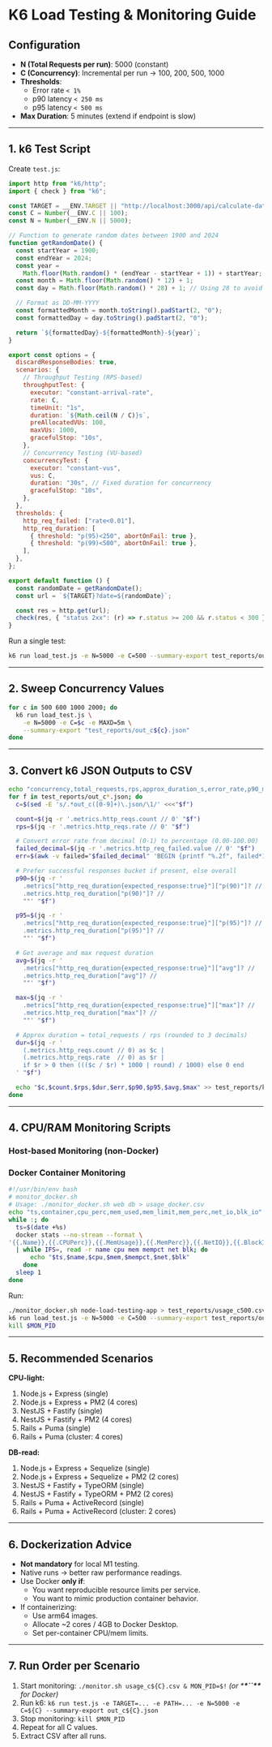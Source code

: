 # K6 Load Testing & Monitoring Guide

## **Configuration**

- **N (Total Requests per run)**: 5000 (constant)
- **C (Concurrency)**: Incremental per run → 100, 200, 500, 1000
- **Thresholds**:
  - Error rate `< 1%`
  - p90 latency `< 250 ms`
  - p95 latency `< 500 ms`
- **Max Duration**: 5 minutes (extend if endpoint is slow)

---

## **1. k6 Test Script**

Create `test.js`:

```js
import http from "k6/http";
import { check } from "k6";

const TARGET = __ENV.TARGET || "http://localhost:3000/api/calculate-date";
const C = Number(__ENV.C || 100);
const N = Number(__ENV.N || 5000);

// Function to generate random dates between 1900 and 2024
function getRandomDate() {
  const startYear = 1900;
  const endYear = 2024;
  const year =
    Math.floor(Math.random() * (endYear - startYear + 1)) + startYear;
  const month = Math.floor(Math.random() * 12) + 1;
  const day = Math.floor(Math.random() * 28) + 1; // Using 28 to avoid invalid dates

  // Format as DD-MM-YYYY
  const formattedMonth = month.toString().padStart(2, "0");
  const formattedDay = day.toString().padStart(2, "0");

  return `${formattedDay}-${formattedMonth}-${year}`;
}

export const options = {
  discardResponseBodies: true,
  scenarios: {
    // Throughput Testing (RPS-based)
    throughputTest: {
      executor: "constant-arrival-rate",
      rate: C,
      timeUnit: "1s",
      duration: `${Math.ceil(N / C)}s`,
      preAllocatedVUs: 100,
      maxVUs: 1000,
      gracefulStop: "10s",
    },
    // Concurrency Testing (VU-based)
    concurrencyTest: {
      executor: "constant-vus",
      vus: C,
      duration: "30s", // Fixed duration for concurrency
      gracefulStop: "10s",
    },
  },
  thresholds: {
    http_req_failed: ["rate<0.01"],
    http_req_duration: [
      { threshold: "p(95)<250", abortOnFail: true },
      { threshold: "p(99)<500", abortOnFail: true },
    ],
  },
};

export default function () {
  const randomDate = getRandomDate();
  const url = `${TARGET}?date=${randomDate}`;

  const res = http.get(url);
  check(res, { "status 2xx": (r) => r.status >= 200 && r.status < 300 });
}
```

Run a single test:

```bash
k6 run load_test.js -e N=5000 -e C=500 --summary-export test_reports/out_c500.json
```

---

## **2. Sweep Concurrency Values**

```bash
for c in 500 600 1000 2000; do
  k6 run load_test.js \
    -e N=5000 -e C=$c -e MAXD=5m \
    --summary-export "test_reports/out_c${c}.json"
done
```

---

## **3. Convert k6 JSON Outputs to CSV**

```bash
echo "concurrency,total_requests,rps,approx_duration_s,error_rate,p90_ms,p95_ms,avg_ms,max_ms" > test_reports/k6_summary.csv
for f in test_reports/out_c*.json; do
  c=$(sed -E 's/.*out_c([0-9]+)\.json/\1/' <<<"$f")

  count=$(jq -r '.metrics.http_reqs.count // 0' "$f")
  rps=$(jq -r '.metrics.http_reqs.rate // 0' "$f")

  # Convert error rate from decimal (0-1) to percentage (0.00-100.00)
  failed_decimal=$(jq -r '.metrics.http_req_failed.value // 0' "$f")
  err=$(awk -v failed="$failed_decimal" 'BEGIN {printf "%.2f", failed*100}')

  # Prefer successful responses bucket if present, else overall
  p90=$(jq -r '
    .metrics["http_req_duration{expected_response:true}"]["p(90)"]? //
    .metrics.http_req_duration["p(90)"]? //
    ""' "$f")

  p95=$(jq -r '
    .metrics["http_req_duration{expected_response:true}"]["p(95)"]? //
    .metrics.http_req_duration["p(95)"]? //
    ""' "$f")

  # Get average and max request duration
  avg=$(jq -r '
    .metrics["http_req_duration{expected_response:true}"]["avg"]? //
    .metrics.http_req_duration["avg"]? //
    ""' "$f")

  max=$(jq -r '
    .metrics["http_req_duration{expected_response:true}"]["max"]? //
    .metrics.http_req_duration["max"]? //
    ""' "$f")

  # Approx duration = total_requests / rps (rounded to 3 decimals)
  dur=$(jq -r '
    (.metrics.http_reqs.count // 0) as $c |
    (.metrics.http_reqs.rate  // 0) as $r |
    if $r > 0 then ((($c / $r) * 1000 | round) / 1000) else 0 end
  ' "$f")

  echo "$c,$count,$rps,$dur,$err,$p90,$p95,$avg,$max" >> test_reports/k6_summary.csv
done
```

---

## **4. CPU/RAM Monitoring Scripts**

### **Host-based Monitoring (non-Docker)**

### **Docker Container Monitoring**

```bash
#!/usr/bin/env bash
# monitor_docker.sh
# Usage: ./monitor_docker.sh web db > usage_docker.csv
echo "ts,container,cpu_perc,mem_used,mem_limit,mem_perc,net_io,blk_io"
while :; do
  ts=$(date +%s)
  docker stats --no-stream --format \
'{{.Name}},{{.CPUPerc}},{{.MemUsage}},{{.MemPerc}},{{.NetIO}},{{.BlockIO}}' "$@" \
  | while IFS=, read -r name cpu mem mempct net blk; do
      echo "$ts,$name,$cpu,$mem,$mempct,$net,$blk"
    done
  sleep 1
done
```

Run:

```bash
./monitor_docker.sh node-load-testing-app > test_reports/usage_c500.csv & MON_PID=$!
k6 run load_test.js -e N=5000 -e C=500 --summary-export test_reports/out_c500.json
kill $MON_PID
```

---

## **5. Recommended Scenarios**

**CPU-light:**

1. Node.js + Express (single)
2. Node.js + Express + PM2 (4 cores)
3. NestJS + Fastify (single)
4. NestJS + Fastify + PM2 (4 cores)
5. Rails + Puma (single)
6. Rails + Puma (cluster: 4 cores)

**DB-read:**

1. Node.js + Express + Sequelize (single)
2. Node.js + Express + Sequelize + PM2 (2 cores)
3. NestJS + Fastify + TypeORM (single)
4. NestJS + Fastify + TypeORM + PM2 (2 cores)
5. Rails + Puma + ActiveRecord (single)
6. Rails + Puma + ActiveRecord (cluster: 2 cores)

---

## **6. Dockerization Advice**

- **Not mandatory** for local M1 testing.
- Native runs → better raw performance readings.
- Use Docker **only if**:
  - You want reproducible resource limits per service.
  - You want to mimic production container behavior.
- If containerizing:
  - Use arm64 images.
  - Allocate \~2 cores / 4GB to Docker Desktop.
  - Set per-container CPU/mem limits.

---

## **7. Run Order per Scenario**

1. Start monitoring: `./monitor.sh usage_c${C}.csv & MON_PID=$!` _(or \***\*\`\`\*\*** for Docker)_
2. Run k6: `k6 run test.js -e TARGET=... -e PATH=... -e N=5000 -e C=${C} --summary-export out_c${C}.json`
3. Stop monitoring: `kill $MON_PID`
4. Repeat for all C values.
5. Extract CSV after all runs.
